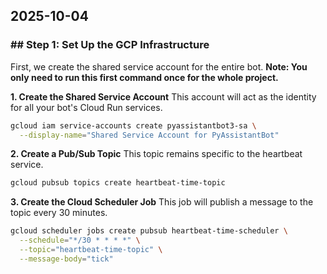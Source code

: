 ## 2025-10-04

### \#\# Step 1: Set Up the GCP Infrastructure

First, we create the shared service account for the entire bot. **Note: You only need to run this first command once for the whole project.**

**1. Create the Shared Service Account**
This account will act as the identity for all your bot's Cloud Run services.

```bash
gcloud iam service-accounts create pyassistantbot3-sa \
  --display-name="Shared Service Account for PyAssistantBot"
```

**2. Create a Pub/Sub Topic**
This topic remains specific to the heartbeat service.

```bash
gcloud pubsub topics create heartbeat-time-topic
```

**3. Create the Cloud Scheduler Job**
This job will publish a message to the topic every 30 minutes.

```bash
gcloud scheduler jobs create pubsub heartbeat-time-scheduler \
  --schedule="*/30 * * * *" \
  --topic="heartbeat-time-topic" \
  --message-body="tick"
```
